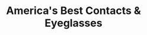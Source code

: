 ---
title: "America's Best Contacts & Eyeglasses"
url: /chicago/americas-best-contacts-and-eyeglasses-north-narragansett-avenue/
shop: optician
---